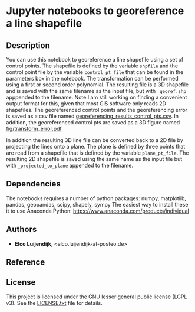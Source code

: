 # Jupyter notebooks to georeference a line shapefile

## Description
You can use this notebook to georeference a line shapefile using a set of control points. The shapefile is defined by the variable ``shpfile`` and the control point file by the variable ``control_pt_file`` that can be found in the parameters box in the notebook. The transformation can be performed using a first or second order polynomial. The resulting file is a 3D shapefile and is saved with the same filename as the input file, but with ``_georef.shp`` apppended to the filename. Note I am still working on finding a convenient output format for this, given that most GIS software only reads 2D shapefiles. The georeferenced control points and the georeferencing error is saved as a csv file named [georeferencing_results_control_pts.csv](georeferencing_results_control_pts.csv). In addition, the georeferenced control pts are saved as a 3D figure named [fig/transform_error.pdf](fig/transform_error.pdf)

In addition the resulting 3D line file can be converted back to a 2D file by projecting the lines onto a plane. The plane is defined by three points that are read from a shapefile that is defined by the variable ``plane_pt_file``. The resulting 2D shapefile is saved using the same name as the input file but with ``_projected_to_plane`` appended to the filename.


## Dependencies

The notebooks requires a number of python packages: numpy, matplotlib, pandas, geopandas, scipy, shapely, sympy
The easiest way to install these it to use Anaconda Python: https://www.anaconda.com/products/individual



## Authors
* **Elco Luijendijk**, <elco.luijendijk-at-posteo.de>


## Reference


## License
This project is licensed under the GNU lesser general public license (LGPL v3). See the [LICENSE.txt](LICENSE.txt) file for details.

